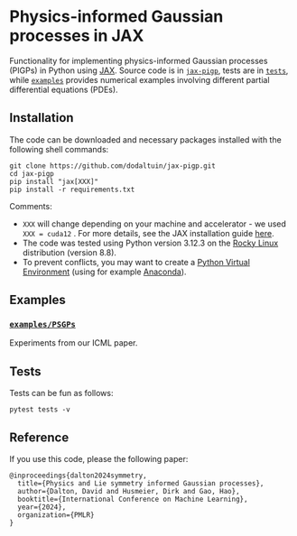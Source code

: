 # Physics-informed Gaussian processes in JAX

Functionality for implementing physics-informed Gaussian processes (PIGPs) in Python using [JAX](https://github.com/google/jax). Source code is in 
[``jax-pigp``](jax_pigp), tests are in [``tests``](tests), while [``examples``](examples) provides numerical examples involving different partial differential equations (PDEs).


## Installation
The code can be downloaded and necessary packages installed with the following shell commands:

```
git clone https://github.com/dodaltuin/jax-pigp.git
cd jax-pigp
pip install "jax[XXX]"
pip install -r requirements.txt
```

Comments: 

* ``XXX`` will change depending on your machine and accelerator - we used ``XXX = cuda12`` . For more details, see the JAX installation guide [here](https://jax.readthedocs.io/en/latest/installation.html).
* The code was tested using Python version 3.12.3 on the [Rocky Linux](https://rockylinux.org/) distribution (version 8.8).
* To prevent conflicts, you may want to create a [Python Virtual Environment](https://docs.python.org/3/tutorial/venv.html) (using for example [Anaconda](https://www.anaconda.com/download)).

## Examples

### [``examples/PSGPs``](examples/PSGPs)

Experiments from our ICML paper.

## Tests

Tests can be fun as follows:

```
pytest tests -v
```

## Reference

If you use this code, please the following paper:

```
@inproceedings{dalton2024symmetry,
  title={Physics and Lie symmetry informed Gaussian processes},
  author={Dalton, David and Husmeier, Dirk and Gao, Hao},
  booktitle={International Conference on Machine Learning},
  year={2024},
  organization={PMLR}
}
```
